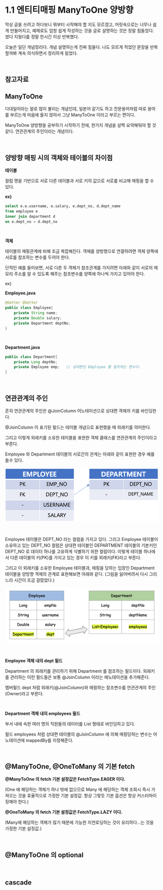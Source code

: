 # 1.1 엔티티매핑 ManyToOne 양방향

막상 글을 쓰려고 하다보니 뭐부터 시작해야 할 지도 모르겠고, 머릿속으로는 너무나 쉽게 만들어지고, 예제로도 엄청 쉽게 작성하는 것을 글로 설명하는 것은 정말 힘들었다. 썼다 지웠다를 정말 한시간 이상 반복했다.<br>

오늘은 일단 개념정리다. 개념 설명하는게 진짜 힘들다. 나도 모르게 적었던 문장을 반복할까봐 계속 의식하면서 정리하게 됬었다.<br>

<br>

## 참고자료



## ManyToOne 

다대일이라는 말로 많이 불리는 개념인데, 일본어 같기도 하고 전문용어처럼 따로 용어를 부르는게 마음에 들지 않아서 그냥 ManyToOne 이라고 부르는 편이다.<br>

ManyToOne 양방향을 공부하기 시작하기 전에, 한가지 개념을 살짝 요약해둬야 할 것 같다. 연관관계의 주인이라는 개념이다.<br>

<br>

## 양방향 매핑 시의 객체와 테이블의 차이점

**테이블**<br>

컬럼 명을 기반으로 서로 다른 테이블과 서로 키의 값으로 서로를 비교해 매핑을 할 수 있다.<br>

**ex)**

```sql
select e.e.username, e.salary, e.dept_no, d.dept_name
from employee e
inner join department d
on e.dept_no = d.dept_no
```

<br>

**객체**

테이블의 매핑관계에 비해 조금 복잡해진다. 객체를 양방향으로 연결하려면 객체 양쪽에 서로를 참조하는 변수를 두어야 한다.

단적인 예를 들어보면, 서로 다른 두 객체가 참조관계를 가지려면 아래와 같이 서로의 메모리 주소를 알 수 있도록 해주는 참조변수를 양쪽에 하나씩 가지고 있어야 한다.



ex)

**Employee.java**<br>

```java
@Getter @Setter
public class Employee{
    private String name;
    private Double salary;
    private Department deptNo;
}
```

<br>

**Department.java**<br>

```java
public class Department{
    private Long deptNo;
    private Employee emp;   // 상대편인 Employee 를 참조하는 변수다.
}
```

<br>

## 연관관계의 주인

흔히 연관관계의 주인은 @JoinColumn 어노테이션으로 상대편 객체의 키를 바인딩한다.<br>

@JoinColumn 이 표기된 필드는 테이블 개념으로 표현했을 때 외래키를 의미한다. <br>

그리고 이렇게 외래키를 소유한 테이블을 표현한 객체 클래스를 연관관계의 주인이라고 부른다.<br>

Employee 와 Department 테이블의 서로간의 관계는 아래와 같이 표현한 경우 예를 들수 있다.<br>

![이미지](./img/MANY-TO-ONE-BOTH-WAY/1.png)

<br>

Employee 테이블은 DEPT_NO 라는 컬럼을 가지고 있다. 그리고 Employee 테이블이 소유하고 있는 DEPT_NO 컬럼은 상대편 테이블인 DEPARTMENT 테이블의 기본키인 DEPT_NO 로 데이터 하나를 고유하게 식별하기 위한 컬럼이다. 이렇게 테이블 하나에서 다른 테이블의 키(PK)를 가지고 있는 경우 이 키를 외래키(FK)라고 부른다.<br>

그리고 이 외래키를 소유한 Employee 테이블과, 매핑을 당하는 입장인 Department 테이블을 양방향 객체의 관계로 표현해보면 아래와 같다. (그림을 잃어버려서 다시 그리느라 시간이 조금 걸렸었다.)<br>

![이미지](./img/MANY-TO-ONE-BOTH-WAY/2.png)

<br>

**Employee 객체 내의 dept 필드**<br>

Department 의 외래키를 관리하기 위해 Department 를 참조하는 필드이다. 외래키를 관리하는 이런 필드들은 보통 @JoinColumn 이라는 애노테이션을 추가해준다.<br>

멤버필드 dept 처럼 외래키(@JoinColumn)와 매핑하는 참조변수를 연관관계의 주인(Owner)라고 부른다.<br>

<br>

**Department 객체 내의 employees 필드**<br>

부서 내에 속한 여러 명의 직원들의 데이터를 List 형태로 바인딩하고 있다. <br>

필드 employees 처럼 상대편 테이블의 @JoinColumn 에 의해 매핑당하는 변수는 어노테이션에 mappedBy를 지정해준다.<br>

<br>

## @ManyToOne, @OneToMany 의 기본 fetch

**@ManyToOne 의 fetch 기본 설정값은 FetchType.EAGER 이다.**<br>

(One 에 해당하는 객체가 하나 밖에 없으므로 Many 에 해당하는 객체 조회시 즉시 가져오는 것을 효율적으로 가정한 기본 설정값. 항상 그렇듯 기본 옵션은 항상 커스터마이징해야 한다.)<br>

**@OneToMany 의 fetch 기본 설정값은 FetchType.LAZY 이다.**<br>

(Many에 해당하는 객체가 많기 때문에 가능한 지연로딩하는 것이 유리하다...는 것을 가정한 기본 설정값.)<br>

<br>

## @ManyToOne 의 optional

<br>



## cascade

